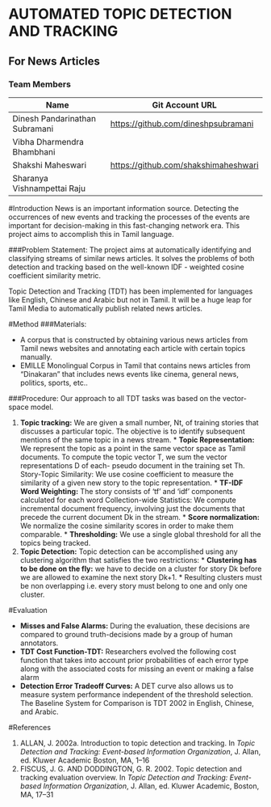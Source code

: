 AUTOMATED TOPIC DETECTION AND TRACKING
======================================
For News Articles
-----------------

### Team Members
| Name                           | Git Account URL                    |
|--------------------------------|-------------------------------------
| Dinesh Pandarinathan Subramani | https://github.com/dineshpsubramani|
| Vibha Dharmendra Bhambhani     |  |
| Shakshi Maheswari              | https://github.com/shakshimaheshwari|
| Sharanya Vishnampettai Raju    | |


#Introduction
  News is an important information source. Detecting the occurrences of new events and tracking the processes of the events are important for decision-making in this fast-changing network era. This project aims to accomplish this in Tamil language.

###Problem Statement:
The project aims at automatically identifying and classifying streams of similar news articles. It solves the problems of both detection and tracking based on the well-known IDF - weighted cosine coefficient similarity metric. 

  Topic Detection and Tracking (TDT) has been implemented for languages like English, Chinese and Arabic but not in Tamil. It will be a huge leap for Tamil Media to automatically publish related news articles.
  
#Method
###Materials:
  * A corpus that is constructed by obtaining various news articles from Tamil news websites and annotating each article with certain topics manually.
  * EMILLE Monolingual Corpus in Tamil that contains news articles from “Dinakaran” that includes news events like cinema, general news, politics, sports, etc..

###Procedure:
  Our approach to all TDT tasks was based on the vector-space model. 

  1. **Topic tracking:** We are given a small number, Nt, of training stories that discusses a particular topic. The objective is to identify subsequent mentions of the same topic in a news stream.
    * **Topic Representation:** We represent the topic as a point in the same vector space as Tamil documents. To compute the topic vector T, we sum the vector representations D of each- pseudo document in the training set Th.
Story-Topic Similarity: We use cosine coefficient to measure the similarity of a given new story to the topic representation. 
    * **TF-IDF Word Weighting:** The story consists of ‘tf’ and ‘idf’ components calculated for each word
Collection-wide Statistics: We compute incremental document frequency, involving just the documents that precede the current document Dk in the stream. 
    * **Score normalization:** We normalize the cosine similarity scores in order to make them comparable.
    * **Thresholding:** We use a single global threshold for all the topics being tracked.
  2. **Topic Detection:** Topic detection can be accomplished using any clustering algorithm that satisfies the two restrictions:
    * **Clustering has to be done on the fly:** we have to decide on a cluster for story Dk before we are allowed to examine the next story Dk+1.
    * Resulting clusters must be non overlapping i.e. every story must belong to one and only one cluster.

#Evaluation
* **Misses and False Alarms:** During the evaluation, these decisions are compared to ground truth-decisions made by a group of human annotators.
* **TDT Cost Function-TDT:** Researchers evolved the following cost function that takes into account prior probabilities of each error type along with the associated costs for missing an event or making a false alarm
* **Detection Error Tradeoff Curves:**  A DET curve also allows us to measure system performance independent of the threshold selection.
The Baseline System for Comparison is TDT 2002 in English, Chinese, and Arabic.

#References
1. ALLAN, J. 2002a. Introduction to topic detection and tracking. In *Topic Detection and Tracking: Event-based Information Organization*, J. Allan, ed. Kluwer Academic Boston, MA, 1–16
2. FISCUS, J. G. AND DODDINGTON, G. R. 2002. Topic detection and tracking evaluation overview. In *Topic Detection and Tracking: Event-based Information Organization*, J. Allan, ed. Kluwer Academic, Boston, MA, 17–31
